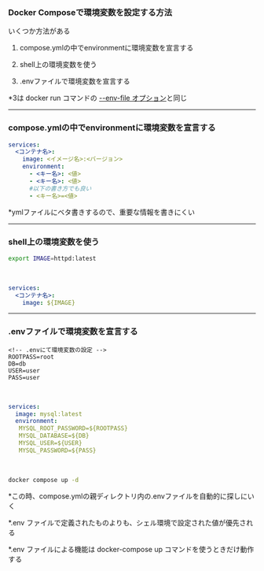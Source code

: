 ### Docker Composeで環境変数を設定する方法
いくつか方法がある

1. compose.ymlの中でenvironmentに環境変数を宣言する 

2. shell上の環境変数を使う

3. .envファイルで環境変数を宣言する

*3は docker run コマンドの [--env-file オプション](./ENV-FILE.md)と同じ

---

### compose.ymlの中でenvironmentに環境変数を宣言する

```yml
services:
  <コンテナ名>:
    image: <イメージ名>:<バージョン>
    environment:
      - <キー名>: <値>
      - <キー名>: <値>
      #以下の書き方でも良い
      - <キー名>=<値>
```
*ymlファイルにベタ書きするので、重要な情報を書きにくい

---

### shell上の環境変数を使う

```bash
export IMAGE=httpd:latest
```

<br>

```yml
services:
  <コンテナ名>:
    image: ${IMAGE}
```

---

### .envファイルで環境変数を宣言する

```
<!-- .envにて環境変数の設定 -->
ROOTPASS=root
DB=db
USER=user
PASS=user
```

<br>

```yml
services:
  image: mysql:latest
  environment:
   MYSQL_ROOT_PASSWORD=${ROOTPASS}
   MYSQL_DATABASE=${DB}
   MYSQL_USER=${USER}
   MYSQL_PASSWORD=${PASS}
```

<br>

```bash
docker compose up -d
```

*この時、compose.ymlの親ディレクトリ内の.envファイルを自動的に探しにいく

*.env ファイルで定義されたものよりも、シェル環境で設定された値が優先される

*.env ファイルによる機能は docker-compose up コマンドを使うときだけ動作する